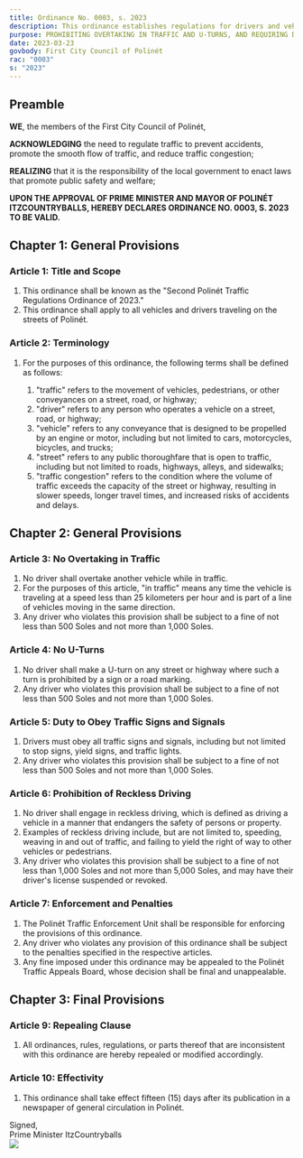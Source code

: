 ```yaml
---
title: Ordinance No. 0003, s. 2023
description: This ordinance establishes regulations for drivers and vehicles traveling on the streets of Polinét, including restrictions on overtaking in traffic and U-turns, as well as requirements to obey traffic signs and signals.
purpose: PROHIBITING OVERTAKING IN TRAFFIC AND U-TURNS, AND REQUIRING DRIVERS TO OBEY TRAFFIC SIGNS AND SIGNALS TO ENSURE THE SAFETY AND CONVENIENCE OF ALL ROAD USERS IN POLINÉT.
date: 2023-03-23
govbody: First City Council of Polinét
rac: "0003"
s: "2023"
---
```


## Preamble
<p>
<b><span class="text-3xl font-bold">W</span>E</b>, the members of the First City Council of Polinét,

**ACKNOWLEDGING** the need to regulate traffic to prevent accidents, promote the smooth flow of traffic, and reduce traffic congestion;

**REALIZING** that it is the responsibility of the local government to enact laws that promote public safety and welfare;

**UPON THE APPROVAL OF PRIME MINISTER AND MAYOR OF POLINÉT ITZCOUNTRYBALLS, HEREBY DECLARES ORDINANCE NO. 0003, S. 2023 TO BE VALID.**

## Chapter 1: General Provisions

### Article 1: Title and Scope
<ol class="numeral">
    <li>This ordinance shall be known as the "Second Polinét Traffic Regulations Ordinance of 2023."</li>
    <li>This ordinance shall apply to all vehicles and drivers traveling on the streets of Polinét.</li>
</ol>

### Article 2: Terminology
<ol class="numeral">
    <li>For the purposes of this ordinance, the following terms shall be defined as follows:</li>
    <ol class="alpha list-inside">
        <li>"traffic" refers to the movement of vehicles, pedestrians, or other conveyances on a street, road, or highway;</li>
        <li>"driver" refers to any person who operates a vehicle on a street, road, or highway;</li>
        <li>"vehicle" refers to any conveyance that is designed to be propelled by an engine or motor, including but not limited to cars, motorcycles, bicycles, and trucks;</li>
        <li>"street" refers to any public thoroughfare that is open to traffic, including but not limited to roads, highways, alleys, and sidewalks;</li>
        <li>"traffic congestion" refers to the condition where the volume of traffic exceeds the capacity of the street or highway, resulting in slower speeds, longer travel times, and increased risks of accidents and delays.</li>
    </ol>
</ol>

## Chapter 2: General Provisions

### Article 3: No Overtaking in Traffic
<ol class="numeral">
    <li>No driver shall overtake another vehicle while in traffic.</li>
    <li>For the purposes of this article, "in traffic" means any time the vehicle is traveling at a speed less than 25 kilometers per hour and is part of a line of vehicles moving in the same direction.</li>
    <li>Any driver who violates this provision shall be subject to a fine of not less than 500 Soles and not more than 1,000 Soles.</li>
</ol>

### Article 4: No U-Turns
<ol class="numeral">
    <li>No driver shall make a U-turn on any street or highway where such a turn is prohibited by a sign or a road marking.</li>
    <li>Any driver who violates this provision shall be subject to a fine of not less than 500 Soles and not more than 1,000 Soles.</li>
</ol>

### Article 5: Duty to Obey Traffic Signs and Signals
<ol class="numeral">
    <li>Drivers must obey all traffic signs and signals, including but not limited to stop signs, yield signs, and traffic lights.</li>
    <li>Any driver who violates this provision shall be subject to a fine of not less than 500 Soles and not more than 1,000 Soles.</li>
</ol>

### Article 6: Prohibition of Reckless Driving
<ol class="numeral">
    <li>No driver shall engage in reckless driving, which is defined as driving a vehicle in a manner that endangers the safety of persons or property.</li>
    <li>Examples of reckless driving include, but are not limited to, speeding, weaving in and out of traffic, and failing to yield the right of way to other vehicles or pedestrians.</li>
    <li>Any driver who violates this provision shall be subject to a fine of not less than 1,000 Soles and not more than 5,000 Soles, and may have their driver's license suspended or revoked.</li>
</ol>

### Article 7: Enforcement and Penalties
<ol class="numeral">
    <li>The Polinét Traffic Enforcement Unit shall be responsible for enforcing the provisions of this ordinance.</li>
    <li>Any driver who violates any provision of this ordinance shall be subject to the penalties specified in the respective articles.</li>
    <li>Any fine imposed under this ordinance may be appealed to the Polinét Traffic Appeals Board, whose decision shall be final and unappealable.</li>
</ol>

## Chapter 3: Final Provisions

### Article 9: Repealing Clause
<ol class="numeral">
    <li>All ordinances, rules, regulations, or parts thereof that are inconsistent with this ordinance are hereby repealed or modified accordingly.</li>
</ol>

### Article 10: Effectivity
<ol class="numeral">
    <li>This ordinance shall take effect fifteen (15) days after its publication in a newspaper of general circulation in Polinét.</li>
</ol>

<div class="grid text-right">
    Signed,
    <div class="block">
        Prime Minister ItzCountryballs<br>
        <img src="/assets/img/Itz-sig.png" class="h-12 w-auto float-right block">
    </div>
</div>